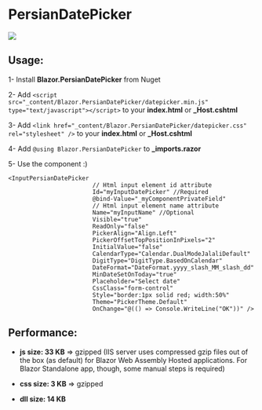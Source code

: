 # PersianDatePicker

<img src="https://github.com/fericode/blazor-jalali-datepicker/blob/main/screenshot.png">

## Usage:

1- Install **Blazor.PersianDatePicker** from Nuget

2- Add `<script src="_content/Blazor.PersianDatePicker/datepicker.min.js" type="text/javascript"></script>` to your **index.html** or **_Host.cshtml**

3- Add `<link href="_content/Blazor.PersianDatePicker/datepicker.css" rel="stylesheet" />` to your **index.html** or **_Host.cshtml**

4- Add `@using Blazor.PersianDatePicker` to **_imports.razor**

5- Use the component :)


```
<InputPersianDatePicker 
                        // Html input element id attribute 
                        Id="myInputDatePicker" //Required 
                        @bind-Value="_myComponentPrivateField"
                        // Html input element name attribute
                        Name="myInputName" //Optional
                        Visible="true"
                        ReadOnly="false"
                        PickerAlign="Align.Left"
                        PickerOffsetTopPositionInPixels="2"
                        InitialValue="false"
                        CalendarType="Calendar.DualModeJalaliDefault"
                        DigitType="DigitType.BasedOnCalendar"
                        DateFormat="DateFormat.yyyy_slash_MM_slash_dd"
                        MinDateSetOnToday="true"
                        Placeholder="Select date"
                        CssClass="form-control"
                        Style="border:1px solid red; width:50%"
                        Theme="PickerTheme.Default"
                        OnChange="@(() => Console.WriteLine("OK"))" />

```

## Performance:

   * **js size: 33 KB** => gzipped (IIS server uses compressed gzip files out of the box (as default) for Blazor Web Assembly Hosted applications. For Blazor Standalone app, though, some manual steps is required)

   * **css size: 3 KB** => gzipped

   * **dll size: 14 KB**
